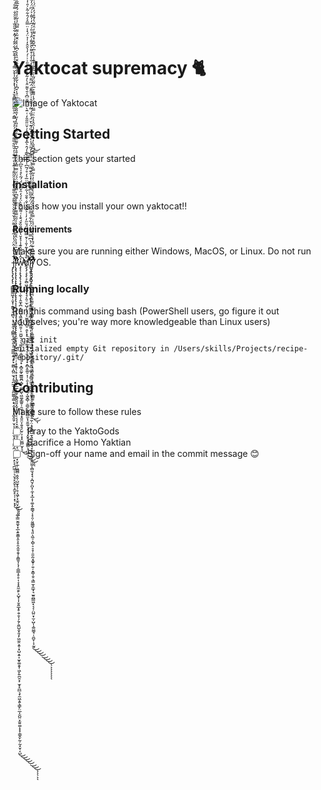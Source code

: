 # Yaktocat supremacy 🐈
![Image of Yaktocat](https://octodex.github.com/images/yaktocat.png)
## Getting Started
This section gets your started
### Installation
This is how you install your own yaktocat!!
#### Requirements
Make sure you are running either Windows, MacOS, or Linux. Do not run j̶̡̢̨̡̢̡̢̨̛̛̛̛̛̛̛̛̛̛͙͇͇̳̳͖̟̦͈̟̹̱̳̟̥̮̻͉̣͕̣̬̯̘͎̻͇̝̦̲͕͈̝̠̝̳̳͔͍͔̙͓͚̻̣̭̺̤̫̘̗̥̪̲̫̣͓̱̪͚͇̜͇̝͉̭̟̟̘͙͖̭͈̦̮̩͎͎͈̫̟̬͓͍͕̫̰̗̼͔͈̣̙͈̣̙͉̖̪͖̜̹͉̮̘̙̞̬͉͕̼̬̙̦̜͙̹͓̟̇́͗̀̓̇̂̈́̔̔̃̀̎̇́͌̈́̍̌͒̎̌̀̌͛͌̄́̐̋͌̀͋̔̊̑̃͌̇̾͊̽̀̇̅́̄̍̓̆̏͋̅͌̿͑̍́̓́̎̿̂̈͛̄̏̈́̓̿̂̌̽́͗̔̽̾͋̾̄̌̿̓́͗̾͊̆̅̉͋̂͂̾̍͂̽͋͂̋̏̾͒̆̐̐̿͋́̈̋͑͌̃͂͆̇̿̓͆̃̏̈́͛̎͐͆͊̓̾͗̔͐̃͐̄̈́̄͌̀͗̂̀̅͌̑͐̔͗͛̈́͌̀͋̈̈́͛͗̏͆͌̆̿̈́̎̿͗̂͒̐̍͑̅́͋̅̆̒̑͌͗̍̀̾͌̀̿͛͂̎́̐͊͐̅̎̽̈́̒́̊̀͋̎͆̾̃̔͆̇̈̔̇̍̑͂̎̉̄̐̒̑͗͛̍͑̿̄̐͂͐̈́̿͗̃̒̆̊̊̃̒͘̚̕̚̚̚͘͘̚̕̕̚̕̕̕͘̚̕͜͜͠͠͝͝͝͝͝͝͠͝͝͝͠͝͠͝͠͝͝ͅͅͅį̷̧̢̨̢̨̢̨̢̢̡̢̧̡̢̢̨̢̨̨̨̧̧̡̡̡̡̡̧̧̢̢̢̢̛̛̛̝̫̩̖̞͉̰̘͉͉̳̹̜̦͕̞̱̥̖̣̥͓͎̖̳̜̟̲̲̜̬̱̗̯̻̭͈͈̝̬̞̙̱̜̩͔͔͕̝̮̰̙̹̟̬͈̩͉̙̖̟̘͖̦̙̘̤͙̮͔̲̜͖̻̻̣͈̭̜̺̫̞̥̦̥͔͖̗͙̼̭̤̙̬̤̖͎͚̜̳̮̰̼͓͙̲͕͍̱͇̝̱͕̥̯̞̫̱͔̬̦̭̳̱͎̖͎̠͇̲͎̥̥̣̜̞͓̭̼̯̙͕̺̟͎̦̬͍̲͓̥̯̹̱͎̗̱̗̯̼̺̯͙͈̗̗͖̼̯͕͍̹̟̺̩͍͎̮̬͚̞̬̜͖̙͍̪̯̝̦̫̟̟̪̲͉̟̼͖͕͍̖͇̙̤̲͎̮̺̤̞̫͍͚̣̟̟̜̳̭̙̰̹̰͓̮̩͔̺̆̿̐̅̎̈́̾̀̂̎̅͆̿͛̉͐̃̃̿͌͗̈́̀̾͌͆̓̿̐̎͆̈́́̈́̿̿̽̂̈́̓̆̊̌͆͗͌̏̏̇̊̏̓̊̎̀̒̋̓̑̎̐̿̅̐̅̈́̾̌͆̾̔͂̌̒̓̊̏̒̂̈̌̏̔͐̍͆̾̀̾̑̆̋͐͌̿͆̓̍͂̇̾͛́̒̄̅̐̾̈́͌͐́̈́̄̇̑̈̓͛̾̃͗̿͊̾̿̿͊͊̇͗̒͋̽̒̔̎̆͋̔̿̓̉̔͐̈̇̈́̆̒͗̃̐̅͌̑̽̌̌͒̊̅͒̑́̕̕̕̚̚͘̕̕̚͘̕͘͜͜͜͜͜͜͜͜͠͝͝͝͠͠͝͠͠͝͝͝͝ͅͅͅͅͅw̵̧̨̨̨̢̡̢̨̧̢̛̛̛̱͍̫̟̣̼̖̦̭̼͓̪͔̳͍̫̝͖̱̥̼̠̻͍̜̠̤̪͍͉̹͉͚̗̗͚̣͚̱͎̹̹̟͙̻̯̰̬̫͇͈̪̝̺̜͚͍͖̖͖͚̗̳͍̹̯̼̖̘̘̝̭͈̤͎͍̥̗̮̜͕͙͙̫̫̻̫͙͉̉̂͋͗̄̂͊̾̉̽̆̔̃̎̎̑̏̌́̆̾͑͌̌̍̽̀̈̒́̒̑̌͆͌̈́́͂̀̊̍̔̏͆̓͘̚̕͘͜͜͠͠͝͝͠͝ḑ̸̨̡̧̧̨̛̛̛̛̛̛̘̖̻͖̯͓̲̠̟̘̗̭̠̫̜̺̗̦͓̗͔̫͚̬͎̻̠̣͈̙͓̟͉͙̩͚̭̣͉͎͈̠̭̱̘̟̭̪̝̱͚̠͎̹̣̱͕͎̦̥͙̰͔͖̝̻̹̠̳̠̩͇̹̻̫̖̖̱̼͍̜̝̘̜͙̮̥̞̥͇̳̖͉͖̤̠̐̒̈̓̃̍̐͗͐̄̿̓̅̈́̆̋̓̓͗͐͊̎͛̇̐͛̄̆́̍̃̀́̇̎̈̅͐̒̊́̃͆̇̾̆͛̿̾́̂͛̅̽̆́̅̆̔͗̌̈̋̋̎̒͑̈̄̀̎̈̿̄̈͆̾̄͛͌̈̊̀̓͂̽͗́̉̊̎͗͗͗́̓̔̑̂̓̍̉̈́͛̾̈̿̂͛́̑͋͂̀̍̑͑̾̈̽͛̒̾̉̽̅͑̈̈́̐͂́̀̊̓͌̾̂̈́̉̐̿̏̎̆̀̒̿̓͌́̀̊͐̅̄̽̈́̔̎̔̎̓̃́͂́͆̂͒̑̉̒̕̕̕̕̕̕̕̕͘̕̕̚̚͜͜͜͝͝͝͝͠͝͝͝͠͝͠͝͝ͅͅĭ̷̢̢̡̢̧̧̡̢̧̨̢̢̨̢̢̡̢̡̛̛̛̛̛͙͍͖̫̭̼̠̻̗̭͈̣͚͍̣̩͔̗̭̪͍̼̤̤͈̟͉͖̥͚̹̭͓͙̺̣͚̙̩̙͇̯̫̫̟̲͈̫͚̝̰͓͕͉̰̬͈̞̲̯͇̫̥̠̼̦̤̝̥͚̻̺̱̖͈̱̮̜̻̘̞̯͍̩͖̜̖̰͖̮͕̻̫̘̟̘͔̪̮̗̪̞̜̼͎͓̲͔͎͚̣̥̼̳̘͕̟̯̦̮͖͇̬͔͉͈͕͖̠̩̻̹̠̠̥̜̱̮̰͙͚̟̦͍̦͙͇̩̱̠͉͇̫͎̼̲̟͉̫͍̪̳͖͓͔͔̣̤̺̤̟̫̦̺̩̩͚̮̳̘̜̱̺̞̣͔̰̯̀̓̀͂͊̈́̇̔͆̿̈́̂̍̈́͋͋́̅͂͌̅̈́̈́̑̆̅̏͆͊̒̇̒̽̾̐͊̿̈́̇̆̈́̏̓͐͂̈́̾̒̔̑̓̏́͊̀̆̈́͐̏́̈͂̉̀́̊͗͐̄͌̐̈́͆͂̋͐̄̾̿̾̒̆̾̾͒͌̀̑̂͌͑̂́̔̎͑́͆̓̍͌̇͐́͆̈́̓͌͆̇̀̏͆̓̋̒̽̋̅̀̍̀̈́̽́́̈́̓̾͊̎̓̇̀̉̓̇̀̋̈̈́̉͊͆̿͛̿̑́͗̒̃̓̈́̍̅̃̔̓̎̌̇̃̇̂̈́̎̉̍̈́́̐̈̾̓̅̑͗̽͑̀̅̎̌͒͋͋͆͋̀̑͌̀̓̓̈́͂̒̈́̀̎̋̓̆͆̈́͛̇̏̎̃͋̃́̀͛͒̆̂̍͒̊͐̓̑̀̒̇̑̐̐͒̐̉͗͘̕̕͘͘̕͘͘͘̚͘͘̕̚͘̚̚̚͜͜͜͜͜͜͜͜͝͠͝͝͝͝͠͝͝͠͠͝͝͝͠͝͝͠͠͠͠͝͝ͅͅͅͅͅͅͅͅj̸̧̢̢̡̡̨̡̨̛͎͓̞͎̪̪͕͍͚̫̠͚̤̳͕̪͇̠̝̯̰̙̬̬̜͔͚̲̲̰̯̝͙̟͉̘͉̦͍͎̰̻̹̜̘͉͈̝̭̖̦͙͍̬̯̼̞͍̣̪͇̯̹͖͇̥̗͚̭̪͉̀̑͆͑̈̇͊́̎̓̾̔̀͋̈́̉͑̿͐̓̈́̀̽̂́͊̀̍͗̊̃̍̋͗̓̊͂̿͛̿͛̇̍̾̉̑͆̂̎̀̓̊̏̐̾̾̑̂͐̍̏̏̈̿̈́̇̄̈́̾͌͊͐̅̈́͂̈́̃̍͐͆͐͋͒͊̾̐̾̅͗͆̌̂̇̽͒͂͂̒̑́͂͛̓̄̊́̓̀̈́͑̇̉̌̍͆̄͗̈́̉́͊͗͌̏̄͋͒̃͐̈́̌̀̒̏̀̂̅̀̅̍̽̃͛̒̎̐́̎̀̊͐̈́̐͒͆͂͌̈́̅̅̓̏͐̿͒̏̐̋͑̅͗́̌̂̔̀͑̍͆͒͗͋̄̾̈́͗̓̈́̆͆̎̾̏̊̆̈̈̾̕̚͘̕̚̚͘̕̚͘̕̕͘͘̕͘̕͘̚̕̚̕͘͜͜͝͝͝͝͝͝͠͝͝͝͠͠͝͠͝͝͠͠͠͠͝͝͠ͅ OS.
### Running locally
Run this command using bash (PowerShell users, go figure it out yourselves; you're way more knowledgeable than Linux users)
```
$ git init
Initialized empty Git repository in /Users/skills/Projects/recipe-repository/.git/
```
## Contributing
Make sure to follow these rules
- [ ] Pray to the YaktoGods
- [ ] Sacrifice a Homo Yaktian
- [ ] Sign-off your name and email in the commit message 😊
